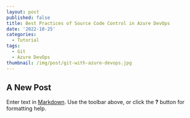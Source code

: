 ```yaml
---
layout: post
published: false
title: Best Practices of Source Code Control in Azure DevOps
date: '2022-10-25'
categories:
  - Tutorial
tags:
  - Git
  - Azure DevOps
thumbnail: /img/post/git-with-azure-devops.jpg
---
```

## A New Post

Enter text in [Markdown](http://daringfireball.net/projects/markdown/). Use the toolbar above, or click the **?** button for formatting help.

